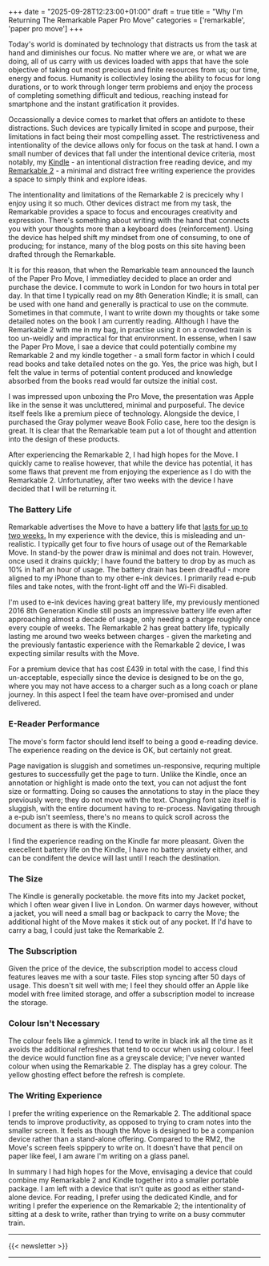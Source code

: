 +++
date = "2025-09-28T12:23:00+01:00"
draft = true
title = "Why I'm Returning The Remarkable Paper Pro Move"
categories = ['remarkable', 'paper pro move']
+++

Today's world is dominated by technology that distracts us from the task at hand and diminishes our focus. No matter where we are, or what we are doing, all of us carry with us devices loaded with apps that have the sole objective of taking out most precious and finite resources from us; our time, energy and focus. Humanity is collectivley losing the ability to focus for long durations, or to work through longer term problems and enjoy the process of completing something difficult and tedious, reaching instead for smartphone and the instant gratification it provides.

Occassionally a device comes to market that offers an antidote to these distractions. Such devices are typically limited in scope and purpose, their limitations in fact being their most compelling asset. The restrictiveness and intentionality of the device allows only for focus on the task at hand. I own a small number of devices that fall under the intentional device criteria, most notably, my [Kindle](https://amzn.to/3IE40Wn) - an intentional distraction free reading device, and my [Remarkable 2](https://remarkable.com/products/remarkable-2) - a minimal and distract free writing experience the provides a space to simply think and explore ideas. 

<!-- # Add I take notes as it makes it sink in more. -->
The intentionality and limitations of the Remarkable 2 is precicely why I enjoy using it so much. Other devices distract me from my task, the Remarkable provides a space to focus and encourages creativity and expression. There's something about writing with the hand that connects you with your thoughts more than a keyboard does (reinforcement). Using the device has helped shift my mindset from one of consuming, to one of producing; for instance, many of the blog posts on this site having been drafted through the Remarkable.

It is for this reason, that when the Remarkable team announced the launch of the Paper Pro Move, I immediatley decided to place an order and purchase the device. I commute to work in London for two hours in total per day. In that time I typically read on my 8th Generation Kindle; it is small, can be used with one hand and generally is practical to use on the commute. Sometimes in that commute, I want to write down my thoughts or take some detailed notes on the book I am currently reading. Although I have the Remarkable 2 with me in my bag, in practise using it on a crowded train is too un-weidly and impractical for that environment. In essense, when I saw the Paper Pro Move, I sae a device that could potentially combine my Remarkable 2 and my kindle together - a small form factor in which I could read books and take detailed notes on the go. Yes, the price was high, but I felt the value in terms of potential content produced and knowledge absorbed from the books read would far outsize the initial cost. 

I was impressed upon unboxing the Pro Move, the presentation was Apple like in the sense it was uncluttered, minimal and purposeful. The device itself feels like a premium piece of technology. Alongside the device, I purchased the Gray polymer weave Book Folio case, here too the design is great. It is clear that the Remarkable team put a lot of thought and attention into the design of these products. 

After experiencing the Remarkable 2, I had high hopes for the Move. I quickly came to realise however, that while the device has potential, it has some flaws that prevent me from enjoying the experience as I do with the Remarkable 2. Unfortunatley, after two weeks with the device I have decided that I will be returning it. 

### The Battery Life

Remarkable advertises the Move to have a battery life that [lasts for up to two weeks.](https://remarkable.com/products/remarkable-paper/pro-move) In my experience with the device, this is misleading and un-realistic. I typically get four to five hours of usage out of the Remarkable Move. In stand-by the power draw is minimal and does not train. However, once used it drains quickly; I have found the battery to drop by as much as 10% in half an hour of usage. The battery drain has been dreadful - more aligned to my iPhone than to my other e-ink devices. I primarily read e-pub files and take notes, with the front-light off and the Wi-Fi disabled. 

I'm used to e-ink devices having great battery life, my previously mentioned 2016 8th Generation Kindle still posts an impressive battery life even after approaching almost a decade of usage, only needing a charge roughly once every couple of weeks. The Remarkable 2 has great battery life, typically lasting me around two weeks between charges - given the marketing and the previously fantastic experience with the Remarkable 2 device, I was expecting similar results with the Move. 

For a premium device that has cost £439 in total with the case, I find this un-acceptable, especially since the device is designed to be on the go, where you may not have access to a charger such as a long coach or plane journey. In this aspect I feel the team have over-promised and under delivered. 

### E-Reader Performance

The move's form factor should lend itself to being a good e-reading device. The experience reading on the device is OK, but certainly not great. 

Page navigation is sluggish and sometimes un-responsive, requring multiple gestures to successfully get the page to turn. Unlike the Kindle, once an annotation or highlight is made onto the text, you can not adjust the font size or formatting. Doing so causes the annotations to stay in the place they previously were; they do not move with the text. Changing font size itself is sluggish, with the entire document having to re-process. Navigating through a e-pub isn't seemless, there's no means to quick scroll across the document as there is with the Kindle. 

I find the experience reading on the Kindle far more pleasant. Given the execellent battery life on the Kindle, I have no battery anxiety either, and can be condifent the device will last until I reach the destination. 

### The Size

The Kindle is generally pocketable. the move fits into my Jacket pocket, which I often wear given I live in London. On warmer days however, without a jacket, you will need a small bag or backpack to carry the Move; the additional hight of the Move makes it stick out of any pocket. If I'd have to carry a bag, I could just take the Remarkable 2. 

### The Subscription 

Given the price of the device, the subscription model to access cloud features leaves me with a sour taste. Files stop syncing after 50 days of usage. This doesn't sit well with me; I feel they should offer an Apple like model with free limited storage, and offer a subscription model to increase the storage. 

### Colour Isn't Necessary

The colour feels like a gimmick. I tend to write in black ink all the time as it avoids the additional refreshes that tend to occur when using colour. I feel the device would function fine as a greyscale device; I've never wanted colour when using the Remarkable 2. The display has a grey colour. The yellow ghosting effect before the refresh is complete. 


### The Writing Experience 

I prefer the writing experience on the Remarkable 2. The additional space tends to improve productivity, as opposed to trying to cram notes into the smaller screen. It feels as though the Move is designed to be a companion device rather than a stand-alone offering. Compared to the RM2, the Move's screen feels spippery to write on. It doesn't have that pencil on paper like feel, I am aware I'm writing on a glass panel. 

In summary I had high hopes for the Move, envisaging a device that could combine my Remarkable 2 and Kindle together into a smaller portable package. I am left with a device that isn't quite as good as either stand-alone device. For reading, I prefer using the dedicated Kindle, and for writing I prefer the experience on the Remarkable 2; the intentionality of sitting at a desk to write, rather than trying to write on a busy commuter train. 

---

{{< newsletter >}}

---
